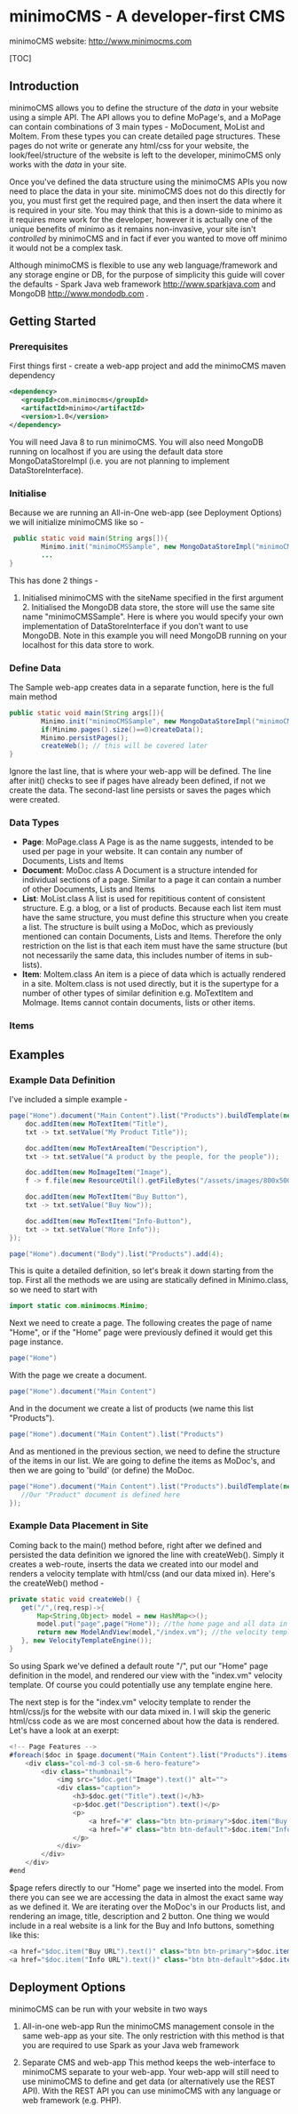 # minimoCMS - A developer-first CMS

minimoCMS website: http://www.minimocms.com

[TOC]

## Introduction

minimoCMS allows you to define the structure of the *data* in your website using a simple API. The API allows you to define MoPage's, and a MoPage can contain combinations of 3 main types - MoDocument, MoList and MoItem. From these types you can create detailed page structures. These pages do not write or generate any html/css for your website, the look/feel/structure of the website is left to the developer, minimoCMS only works with the *data* in your site.

Once you've defined the data structure using the minimoCMS APIs you now need to place the data in your site. minimoCMS does not do this directly for you, you must first get the required page, and then insert the data
where it is required in your site. You may think that this is a down-side to minimo as it requires more work for the developer, however it is actually one of the unique benefits of minimo as it remains non-invasive,
your site isn't *controlled* by minimoCMS and in fact if ever you wanted to move off minimo it would not be a complex task.

Although minimoCMS is flexible to use any web language/framework and any storage engine or DB, for the purpose of simplicity this guide will cover the defaults - Spark Java web framework http://www.sparkjava.com and
MongoDB http://www.mondodb.com .

## Getting Started

### Prerequisites

First things first - create a web-app project and add the minimoCMS maven dependency

```xml
<dependency>
   <groupId>com.minimocms</groupId>
   <artifactId>minimo</artifactId>
   <version>1.0</version>
</dependency>
```
You will need Java 8 to run minimoCMS.
You will also need MongoDB running on localhost if you are using the default data store MongoDataStoreImpl (i.e. you are not planning to implement DataStoreInterface).

### Initialise
Because we are running an All-in-One web-app (see Deployment Options) we will initialize minimoCMS like so -

```java
 public static void main(String args[]){
        Minimo.init("minimoCMSSample", new MongoDataStoreImpl("minimoCMSSample"));
        ...
}
```
This has done 2 things -
1. Initialised minimoCMS with the siteName specified in the first argument 2. Initialised the MongoDB data store, the store will use the same site name "minimoCMSSample". Here is where you would specify your own implementation of DataStoreInterface if you don't want to use MongoDB. Note in this example you will need MongoDB running on your localhost for this data store to work.

### Define Data
The Sample web-app creates data in a separate function, here is the full main method

```java
public static void main(String args[]){
        Minimo.init("minimoCMSSample", new MongoDataStoreImpl("minimoCMSSample"));
        if(Minimo.pages().size()==0)createData();
        Minimo.persistPages();
        createWeb(); // this will be covered later
}
```
Ignore the last line, that is where your web-app will be defined. The line after init() checks to see if pages have already been defined, if not we create the data. The second-last line persists or saves the pages which were created.

### Data Types
- **Page**: MoPage.class
   A Page is as the name suggests, intended to be used per page in your website. It can contain any number of Documents, Lists and Items
- **Document**: MoDoc.class
   A Document is a structure intended for individual sections of a page. Similar to a page it can contain a number of other Documents, Lists and Items
- **List**: MoList.class
   A list is used for repititious content of consistent structure. E.g. a blog, or a list of products. Because each list item must have the same structure, you must define this structure when you create a list. The
structure is built using a MoDoc, which as previously mentioned can contain Documents, Lists and Items. Therefore the only restriction on the list is that each item must have the same structure (but not necessarily the same data, this includes number of items in sub-lists).
- **Item**: MoItem.class
   An item is a piece of data which is actually rendered in a site. MoItem.class is not used directly, but it is the supertype for a number of other types of similar definition e.g. MoTextItem and MoImage. Items cannot
contain documents, lists or other items.

### Items

## Examples

### Example Data Definition

I've included a simple example -

```java
page("Home").document("Main Content").list("Products").buildTemplate(new MoDoc("Product"),doc->{
	doc.addItem(new MoTextItem("Title"),
	txt -> txt.setValue("My Product Title"));

	doc.addItem(new MoTextAreaItem("Description"),
	txt -> txt.setValue("A product by the people, for the people"));

	doc.addItem(new MoImageItem("Image"),
	f -> f.file(new ResourceUtil().getFileBytes("/assets/images/800x500.gif")));

	doc.addItem(new MoTextItem("Buy Button"),
	txt -> txt.setValue("Buy Now"));

	doc.addItem(new MoTextItem("Info-Button"),
	txt -> txt.setValue("More Info"));
});

page("Home").document("Body").list("Products").add(4);
```

This is quite a detailed definition, so let's break it down starting from the top. First all the methods we are using are statically defined in Minimo.class, so we need to start with
```java
import static com.minimocms.Minimo;
```
Next we need to create a page. The following creates the page of name "Home", or if the "Home" page were previously defined it would get this page instance.
```java
page("Home")
```
With the page we create a document.
```java
page("Home").document("Main Content")
```
And in the document we create a list of products (we name this list "Products").
```java
page("Home").document("Main Content").list("Products")
```
And as mentioned in the previous section, we need to define the structure of the items in our list. We are going to define the items as MoDoc's, and then we are going to 'build' (or define) the MoDoc.
```java
page("Home").document("Main Content").list("Products").buildTemplate(new MoDoc("Product"), doc -> {
   //Our "Product" document is defined here
});
```

### Example Data Placement in Site
Coming back to the main() method before, right after we defined and persisted the data definition we ignored the line with createWeb(). Simply it creates a web-route, inserts the data we created into our model and renders a velocity template with html/css (and our data mixed in). Here's the createWeb() method -
```java
private static void createWeb() {
   get("/",(req,resp)->{
       Map<String,Object> model = new HashMap<>();
       model.put("page",page("Home")); //the home page and all data in it
       return new ModelAndView(model,"/index.vm"); //the velocity template we're rendering
   }, new VelocityTemplateEngine());
}
```
So using Spark we've defined a default route "/", put our "Home" page definition in the model, and rendered our view with the "index.vm" velocity template. Of course you could potentially use any template engine here.

The next step is for the "index.vm" velocity template to render the html/css/js for the website with our data mixed in. I will skip the generic html/css code as we are most concerned about how the data is rendered. Let's have a look at an exerpt:

```java
<!-- Page Features -->
#foreach($doc in $page.document("Main Content").list("Products").items())
    <div class="col-md-3 col-sm-6 hero-feature">
        <div class="thumbnail">
            <img src="$doc.get("Image").text()" alt="">
            <div class="caption">
                <h3>$doc.get("Title").text()</h3>
                <p>$doc.get("Description").text()</p>
                <p>
                    <a href="#" class="btn btn-primary">$doc.item("Buy Button").text()</a>
                    <a href="#" class="btn btn-default">$doc.item("Info Button").text()</a>
                </p>
            </div>
        </div>
    </div>
#end
```
$page refers directly to our "Home" page we inserted into the model. From there you can see we are accessing the data in almost the exact same way as we defined it. We are iterating over the MoDoc's in our Products list, and rendering an image, title, description and 2 button. One thing we would include in a real website is a link for the Buy and Info buttons, something like this:
```java
<a href="$doc.item("Buy URL").text()" class="btn btn-primary">$doc.item("Buy Button").text()</a>
<a href="$doc.item("Info URL").text()" class="btn btn-default">$doc.item("Info Button").text()</a>
```


## Deployment Options
minimoCMS can be run with your website in two ways

1. All-in-one web-app
   Run the minimoCMS management console in the same web-app as your site. The only restriction with this method is that you are required to use Spark as your Java web framework

2. Separate CMS and web-app
   This method keeps the web-interface to minimoCMS separate to your web-app. Your web-app will still need to use minimoCMS to define and get data (or alternatively use the REST API). With the REST API you can use minimoCMS with any language or web framework (e.g. PHP).
